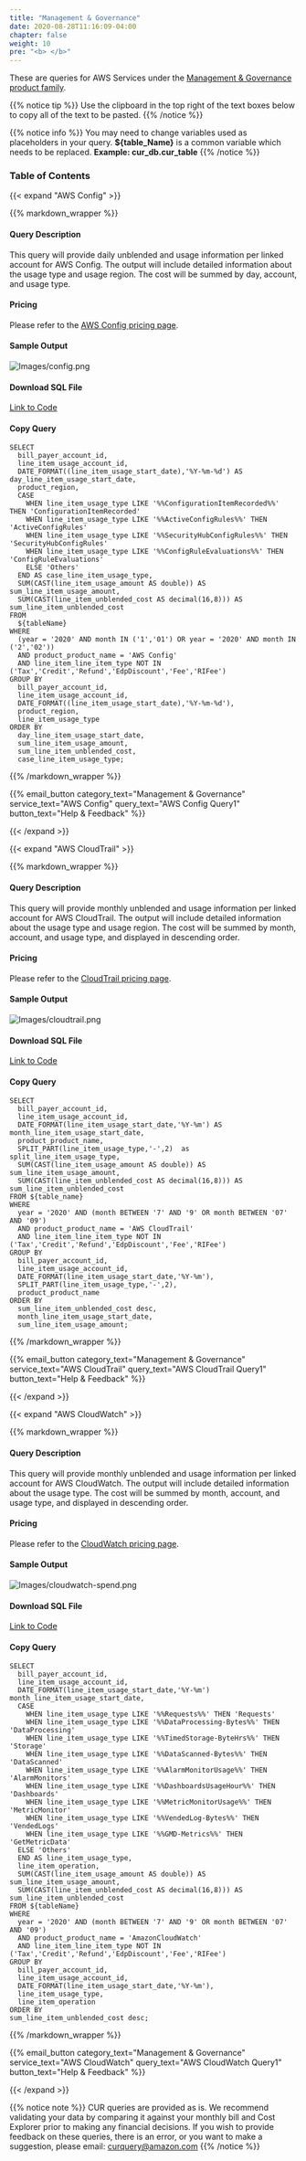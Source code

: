 ```yaml
---
title: "Management & Governance"
date: 2020-08-28T11:16:09-04:00
chapter: false
weight: 10
pre: "<b> </b>"
---
```


These are queries for AWS Services under the [Management & Governance product family](https://aws.amazon.com/products/management-tools/).  

{{% notice tip %}}
Use the clipboard in the top right of the text boxes below to copy all of the text to be pasted.
{{% /notice %}}

{{% notice info %}}
You may need to change variables used as placeholders in your query. **${table_Name}** is a common variable which needs to be replaced. **Example: cur_db.cur_table**
{{% /notice %}}

### Table of Contents

{{< expand "AWS Config" >}}

{{% markdown_wrapper %}}

#### Query Description
This query will provide daily unblended and usage information per linked account for AWS Config. The output will include detailed information about the usage type and usage region. The cost will be summed by day, account, and usage type.

#### Pricing
Please refer to the [AWS Config pricing page](https://aws.amazon.com/config/pricing/).

#### Sample Output
![Images/config.png](/Cost/300_CUR_Queries/Images/Management_&_Governance/config.png)

#### Download SQL File
[Link to Code](/Cost/300_CUR_Queries/Code/Management_&_Governance/config.sql)

#### Copy Query
    SELECT
      bill_payer_account_id,
      line_item_usage_account_id,
      DATE_FORMAT((line_item_usage_start_date),'%Y-%m-%d') AS day_line_item_usage_start_date,
      product_region,
      CASE
        WHEN line_item_usage_type LIKE '%%ConfigurationItemRecorded%%' THEN 'ConfigurationItemRecorded'
        WHEN line_item_usage_type LIKE '%%ActiveConfigRules%%' THEN 'ActiveConfigRules'
        WHEN line_item_usage_type LIKE '%%SecurityHubConfigRules%%' THEN 'SecurityHubConfigRules'
        WHEN line_item_usage_type LIKE '%%ConfigRuleEvaluations%%' THEN 'ConfigRuleEvaluations'      
        ELSE 'Others'
      END AS case_line_item_usage_type,
      SUM(CAST(line_item_usage_amount AS double)) AS sum_line_item_usage_amount,
      SUM(CAST(line_item_unblended_cost AS decimal(16,8))) AS sum_line_item_unblended_cost
    FROM 
      ${tableName}
    WHERE
      (year = '2020' AND month IN ('1','01') OR year = '2020' AND month IN ('2','02'))
      AND product_product_name = 'AWS Config'
      AND line_item_line_item_type NOT IN ('Tax','Credit','Refund','EdpDiscount','Fee','RIFee') 
    GROUP BY
      bill_payer_account_id, 
      line_item_usage_account_id,
      DATE_FORMAT((line_item_usage_start_date),'%Y-%m-%d'),
      product_region,
      line_item_usage_type
    ORDER BY
      day_line_item_usage_start_date,
      sum_line_item_usage_amount,
      sum_line_item_unblended_cost,
      case_line_item_usage_type;

{{% /markdown_wrapper %}}

{{% email_button category_text="Management & Governance" service_text="AWS Config" query_text="AWS Config Query1" button_text="Help & Feedback" %}}

{{< /expand >}}

{{< expand "AWS CloudTrail" >}}

{{% markdown_wrapper %}}

#### Query Description
This query will provide monthly unblended and usage information per linked account for AWS CloudTrail. The output will include detailed information about the usage type and usage region. The cost will be summed by month, account, and usage type, and displayed in descending order.

#### Pricing
Please refer to the [CloudTrail pricing page](https://aws.amazon.com/cloudtrail/pricing/).

#### Sample Output
![Images/cloudtrail.png](/Cost/300_CUR_Queries/Images/Management_&_Governance/cloudtrail.png)

#### Download SQL File
[Link to Code](/Cost/300_CUR_Queries/Code/Management_&_Governance/cloudtrail.sql)

#### Copy Query
    SELECT 
      bill_payer_account_id,
      line_item_usage_account_id,
      DATE_FORMAT(line_item_usage_start_date,'%Y-%m') AS month_line_item_usage_start_date, 
      product_product_name, 
      SPLIT_PART(line_item_usage_type,'-',2)  as split_line_item_usage_type, 
      SUM(CAST(line_item_usage_amount AS double)) AS sum_line_item_usage_amount, 
      SUM(CAST(line_item_unblended_cost AS decimal(16,8))) AS sum_line_item_unblended_cost
    FROM ${table_name}
    WHERE 
      year = '2020' AND (month BETWEEN '7' AND '9' OR month BETWEEN '07' AND '09')
      AND product_product_name = 'AWS CloudTrail'
      AND line_item_line_item_type NOT IN ('Tax','Credit','Refund','EdpDiscount','Fee','RIFee')
    GROUP BY  
      bill_payer_account_id, 
      line_item_usage_account_id, 
      DATE_FORMAT(line_item_usage_start_date,'%Y-%m'), 
      SPLIT_PART(line_item_usage_type,'-',2), 
      product_product_name
    ORDER BY  
      sum_line_item_unblended_cost desc, 
      month_line_item_usage_start_date, 
      sum_line_item_usage_amount;

{{% /markdown_wrapper %}}

{{% email_button category_text="Management & Governance" service_text="AWS CloudTrail" query_text="AWS CloudTrail Query1" button_text="Help & Feedback" %}}

{{< /expand >}}

{{< expand "AWS CloudWatch" >}}

{{% markdown_wrapper %}}

#### Query Description
This query will provide monthly unblended and usage information per linked account for AWS CloudWatch. The output will include detailed information about the usage type. The cost will be summed by month, account, and usage type, and displayed in descending order.

#### Pricing
Please refer to the [CloudWatch pricing page](https://aws.amazon.com/cloudwatch/pricing/).

#### Sample Output
![Images/cloudwatch-spend.png](/Cost/300_CUR_Queries/Images/Management_&_Governance/cloudwatch-spend.png)

#### Download SQL File
[Link to Code](/Cost/300_CUR_Queries/Code/Management_&_Governance/cloudwatch-spend.sql)

#### Copy Query

    SELECT 
      bill_payer_account_id,
      line_item_usage_account_id,
      DATE_FORMAT(line_item_usage_start_date,'%Y-%m') month_line_item_usage_start_date,
      CASE
        WHEN line_item_usage_type LIKE '%%Requests%%' THEN 'Requests'
        WHEN line_item_usage_type LIKE '%%DataProcessing-Bytes%%' THEN 'DataProcessing'
        WHEN line_item_usage_type LIKE '%%TimedStorage-ByteHrs%%' THEN 'Storage'
        WHEN line_item_usage_type LIKE '%%DataScanned-Bytes%%' THEN 'DataScanned'
        WHEN line_item_usage_type LIKE '%%AlarmMonitorUsage%%' THEN 'AlarmMonitors'
        WHEN line_item_usage_type LIKE '%%DashboardsUsageHour%%' THEN 'Dashboards'
        WHEN line_item_usage_type LIKE '%%MetricMonitorUsage%%' THEN 'MetricMonitor'
        WHEN line_item_usage_type LIKE '%%VendedLog-Bytes%%' THEN 'VendedLogs'
        WHEN line_item_usage_type LIKE '%%GMD-Metrics%%' THEN 'GetMetricData'
      ELSE 'Others'
      END AS line_item_usage_type,
      line_item_operation,
      SUM(CAST(line_item_usage_amount AS double)) AS sum_line_item_usage_amount,
      SUM(CAST(line_item_unblended_cost AS decimal(16,8))) AS sum_line_item_unblended_cost 
    FROM ${tableName}
    WHERE 
      year = '2020' AND (month BETWEEN '7' AND '9' OR month BETWEEN '07' AND '09')
      AND product_product_name = 'AmazonCloudWatch'
      AND line_item_line_item_type NOT IN ('Tax','Credit','Refund','EdpDiscount','Fee','RIFee')
    GROUP BY
      bill_payer_account_id, 
      line_item_usage_account_id,
      DATE_FORMAT(line_item_usage_start_date,'%Y-%m'),
      line_item_usage_type,
      line_item_operation
    ORDER BY
    sum_line_item_unblended_cost desc;

{{% /markdown_wrapper %}}

{{% email_button category_text="Management & Governance" service_text="AWS CloudWatch" query_text="AWS CloudWatch Query1" button_text="Help & Feedback" %}}

{{< /expand >}}

{{% notice note %}}
CUR queries are provided as is. We recommend validating your data by comparing it against your monthly bill and Cost Explorer prior to making any financial decisions. If you wish to provide feedback on these queries, there is an error, or you want to make a suggestion, please email: curquery@amazon.com
{{% /notice %}}







